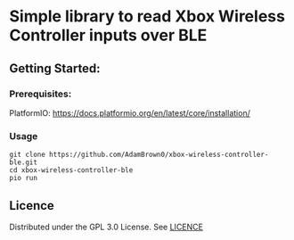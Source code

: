 # Simple library to read Xbox Wireless Controller inputs over BLE

## Getting Started:
### Prerequisites:
PlatformIO:
https://docs.platformio.org/en/latest/core/installation/

### Usage
```
git clone https://github.com/AdamBrown0/xbox-wireless-controller-ble.git
cd xbox-wireless-controller-ble
pio run
```

## Licence
Distributed under the GPL 3.0 License. See [LICENCE](/LICENSE)
